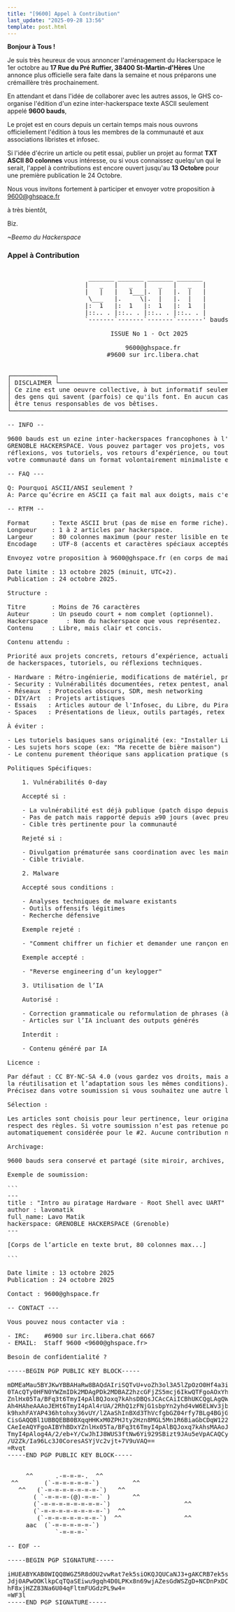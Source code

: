 ```yaml
---
title: "[9600] Appel à Contribution"
last_update: "2025-09-28 13:56"
template: post.html
---
```


**Bonjour à Tous !**

Je suis très heureux de vous annoncer l'aménagement du Hackerspace le 1er octobre 
au **17 Rue du Pré Ruffier, 38400 St-Martin-d'Hères** Une annonce plus officielle sera faite dans la semaine 
et nous préparons une crémaillère très prochainement. 

En attendant et dans l'idée de collaborer avec les autres assos, le GHS co-organise 
l'édition d'un ezine inter-hackerspace texte ASCII seulement appelé **9600 bauds**, 

Le projet est en cours depuis un certain temps mais nous ouvrons officiellement 
l'édition à tous les membres de la communauté et aux associations libristes et infosec.
 
Si l'idée d'écrire un article ou petit essai, publier un projet au format **TXT ASCII 80 
colonnes** vous intéresse, ou si vous connaissez quelqu'un qui le serait, l'appel 
à contributions est encore ouvert jusqu'au **13 Octobre** pour une première publication le 24 Octobre.  

Nous vous invitons fortement à participer et envoyer votre proposition à [9600@ghspace.fr](mailto:9600@ghspace.fr)

à très bientôt,

Biz.

*~Beemo du Hackerspace*

### Appel à Contribution

<pre>

                      _______ _______ _______ _______ 
                     |   _   |   _   |   _   |   _   | 
                     |   |   |   1___|.  |   |.  |   |
                      \___   |.     \|.  |   |.  |   |
                     |:  1   |:  1   |:  1   |:  1   |
                     |::.. . |::.. . |::.. . |::.. . |
                     `-------`-------`-------`-------' bauds

                            ISSUE No 1 - Oct 2025

                                9600@ghspace.fr
                           #9600 sur irc.libera.chat


┌────────────┐
│ DISCLAIMER └─────────────────────────────────────────────────────────────────┐
│ Ce zine est une oeuvre collective, à but informatif seulement, écrite par    │
│ des gens qui savent (parfois) ce qu'ils font. En aucun cas ils ne peuvent    │
│ être tenus responsables de vos bêtises.                                      │
└──────────────────────────────────────────────────────────────────────────────┘

-- INFO --

9600 bauds est un ezine inter-hackerspaces francophones à l'initiative de
GRENOBLE HACKERSPACE. Vous pouvez partager vos projets, vos actualités, vos
réflexions, vos tutoriels, vos retours d’expérience, ou tout autre contenu de
votre communauté dans un format volontairement minimaliste et nostalgique

-- FAQ ---

Q: Pourquoi ASCII/ANSI seulement ?
A: Parce qu’écrire en ASCII ça fait mal aux doigts, mais c'est puré classe.

-- RTFM --

Format 		: Texte ASCII brut (pas de mise en forme riche).
Longueur 	: 1 à 2 articles par hackerspace.
Largeur 	: 80 colonnes maximum (pour rester lisible en terminal).
Encodage 	: UTF-8 (accents et caractères spéciaux acceptés sauf émojis).

Envoyez votre proposition à 9600@ghspace.fr (en corps de mail ou en pj.txt)

Date limite : 13 octobre 2025 (minuit, UTC+2).
Publication : 24 octobre 2025.

Structure :

Titre 		: Moins de 76 caractères
Auteur 		: Un pseudo court + nom complet (optionnel).
Hackerspace 	: Nom du hackerspace que vous représentez.
Contenu 	: Libre, mais clair et concis.

Contenu attendu :

Priorité aux projets concrets, retours d’expérience, actualités, présentations 
de hackerspaces, tutoriels, ou réflexions techniques.

- Hardware : Rétro-ingénierie, modifications de matériel, prototypage 
- Security : Vulnérabilités documentées, retex pentest, analyses de firmware
- Réseaux  : Protocoles obscurs, SDR, mesh networking 
- DIY/Art  : Projets artistiques
- Essais   : Articles autour de l'Infosec, du Libre, du Piratage etc..
- Spaces   : Présentations de lieux, outils partagés, retex

À éviter :

- Les tutoriels basiques sans originalité (ex: "Installer Linux sur un PC").
- Les sujets hors scope (ex: "Ma recette de bière maison")
- Le contenu purement théorique sans application pratique (sauf essais)

Politiques Spécifiques:

    1. Vulnérabilités 0-day

    Accepté si :

    - La vulnérabilité est déjà publique (patch dispo depuis ≥7 jours).
    - Pas de patch mais rapporté depuis ≥90 jours (avec preuve de contact).
    - Cible très pertinente pour la communauté

    Rejeté si :

    - Divulgation prématurée sans coordination avec les mainteneurs.
    - Cible triviale.

    2. Malware

    Accepté sous conditions :

    - Analyses techniques de malware existants 
    - Outils offensifs légitimes
    - Recherche défensive

    Exemple rejeté :

    - "Comment chiffrer un fichier et demander une rançon en Monero"
  
    Exemple accepté :    

    - "Reverse engineering d’un keylogger"

    3. Utilisation de l’IA

    Autorisé :

    - Correction grammaticale ou reformulation de phrases (à déclarer)
    - Articles sur l’IA incluant des outputs générés 

    Interdit :

    - Contenu généré par IA

Licence :

Par défaut : CC BY-NC-SA 4.0 (vous gardez vos droits, mais autorisez 
la réutilisation et l’adaptation sous les mêmes conditions).
Précisez dans votre soumission si vous souhaitez une autre licence.

Sélection : 

Les articles sont choisis pour leur pertinence, leur originalité et leur 
respect des règles. Si votre soumission n’est pas retenue pour le #1, elle sera
automatiquement considérée pour le #2. Aucune contribution ne sera perdue.

Archivage: 

9600 bauds sera conservé et partagé (site miroir, archives, etc.).

Exemple de soumission:

```
---
title : "Intro au piratage Hardware - Root Shell avec UART"
author : lavomatik
full_name: Lavo Matik <lavomatik@mail.com>
hackerspace: GRENOBLE HACKERSPACE (Grenoble)
---

[Corps de l’article en texte brut, 80 colonnes max...]

```

Date limite : 13 octobre 2025
Publication : 24 octobre 2025

Contact : 9600@ghspace.fr

-- CONTACT ---

Vous pouvez nous contacter via :

- IRC:    #6900 sur irc.libera.chat 6667
- EMAIL:  Staff 9600 <9600@ghspace.fr>

Besoin de confidentialité ?

-----BEGIN PGP PUBLIC KEY BLOCK-----

mDMEaMau5BYJKwYBBAHaRw8BAQdAIriSQTvU+voZh3ol3A5lZpOzO0Hf4a3ie5dc
0TAcQTy0HFN0YWZmIDk2MDAgPDk2MDBAZ2hzcGFjZS5mcj6IkwQTFgoAOxYhBDxY
ZnlHx05Ta/BFq3t6TmyI4pAlBQJoxq7kAhsDBQsJCAcCAiICBhUKCQgLAgQWAgMB
Ah4HAheAAAoJEHt6TmyI4pAl4rUA/2RhQ1zFNjG1sbpYn2yhd4vW6ELWv3jbHSbv
k9hxhFAYAP436htohxy36vUY/lZAaShInBXd3ThVcfgbGZ04rfy7BLg4BGjGruQS
CisGAQQBl1UBBQEBB0BXqqHHKxM0ZPHJty2Hzn8MGL5Mn1R6BiaGbCDqW122UgMB
CAeIeAQYFgoAIBYhBDxYZnlHx05Ta/BFq3t6TmyI4pAlBQJoxq7kAhsMAAoJEHt6
TmyI4pAlog4A/2/eb+Y/CwJhIJ8WUS3ftNw6Yi929SBizt9JAu5eVpACAQCyu6ku
/U2Zk/Ia96Lc3J0CoresASYjVc2vjt+7V9uVAQ==
=Rvqt
-----END PGP PUBLIC KEY BLOCK-----


     ^^      .-=-=-=-.  ^^
 ^^       (`-=-=-=-=-=-`)         ^^
   ^^   (`-=-=-=-=-=-=-=-`)   ^^                            ^^
       ( `-=-=-=-(@)-=-=-` )      ^^
       (`-=-=-=-=-=-=-=-=-`)                    ^^
       (`-=-=-=-=-=-=-=-=-`)  ^^
        (`-=-=-=-=-=-=-=-`)  ^^                 ^^
     aac  (`-=-=-=-=-=-`)
             `-=-=-=-`

-- EOF --

-----BEGIN PGP SIGNATURE-----

iHUEABYKAB0WIQQ8WGZ5R8dOU2vwRat7ek5siOKQJQUCaNJ3+gAKCRB7ek5siOKQ
Jdj0APwOOKlkpCqTQaSEiwu9gqh4D0LPKx8n69wjAZesGdWSZgD+NCDnPxDCLVC2
hF8xjHZZ83Na6U04qFltmFUGdzPL9w4=
=WF3l
-----END PGP SIGNATURE-----
</pre>
